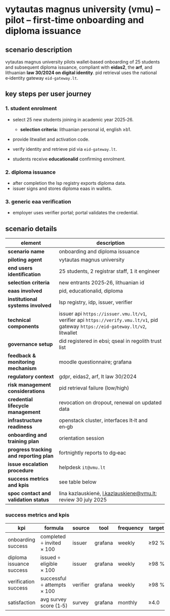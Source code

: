 # vytautas magnus university (vmu) – pilot – first‑time onboarding and diploma issuance

## scenario description

vytautas magnus university pilots wallet‑based onboarding of 25 students and subsequent diploma issuance, compliant with **eidas2**, the **arf**, and lithuanian **law 30/2024 on digital identity**. pid retrieval uses the national e‑identity gateway `eid-gateway.lt`.

## key steps per user journey

### 1. student enrolment

* select 25 new students joining in academic year 2025‑26.

  * **selection criteria:** lithuanian personal id, english ≥b1.
* provide litwallet and activation code.
* verify identity and retrieve pid via `eid-gateway.lt`.
* students receive **educationalid** confirming enrolment.

### 2. diploma issuance

* after completion the lsp registry exports diploma data.
* issuer signs and stores diploma eaas in wallets.

### 3. generic eaa verification

* employer uses verifier portal; portal validates the credential.

## scenario details

| element                                  | description                                                                                                                        |
| ---------------------------------------- | ---------------------------------------------------------------------------------------------------------------------------------- |
| **scenario name**                        | onboarding and diploma issuance                                                                                                    |
| **piloting agent**                       | vytautas magnus university                                                                                                         |
| **end users identification**             | 25 students, 2 registrar staff, 1 it engineer                                                                                      |
| **selection criteria**                   | new entrants 2025‑26, lithuanian id                                                                                                |
| **eaas involved**                        | pid, educationalid, diploma                                                                                                        |
| **institutional systems involved**       | lsp registry, idp, issuer, verifier                                                                                                |
| **technical components**                 | issuer api `https://issuer.vmu.lt/v1`, verifier api `https://verify.vmu.lt/v1`, pid gateway `https://eid-gateway.lt/v2`, litwallet |
| **governance setup**                     | did registered in ebsi; qseal in regolith trust list                                                                               |
| **feedback & monitoring mechanism**      | moodle questionnaire; grafana                                                                                                      |
| **regulatory context**                   | gdpr, eidas2, arf, lt law 30/2024                                                                                                  |
| **risk management considerations**       | pid retrieval failure (low/high)                                                                                                   |
| **credential lifecycle management**      | revocation on dropout, renewal on updated data                                                                                     |
| **infrastructure readiness**             | openstack cluster, interfaces lt‑lt and en‑gb                                                                                      |
| **onboarding and training plan**         | orientation session                                                                                                                |
| **progress tracking and reporting plan** | fortnightly reports to dg‑eac                                                                                                      |
| **issue escalation procedure**           | helpdesk `it@vmu.lt`                                                                                                               |
| **success metrics and kpis**             | see table below                                                                                                                    |
| **spoc contact and validation status**   | lina kazlauskienė, [l.kazlauskiene@vmu.lt](mailto:l.kazlauskiene@vmu.lt); review 30 july 2025                                      |

### success metrics and kpis

| kpi                      | formula                     | source   | tool    | frequency | target |
| ------------------------ | --------------------------- | -------- | ------- | --------- | ------ |
| onboarding success       | completed ÷ invited × 100   | issuer   | grafana | weekly    | ≥92 %  |
| diploma issuance success | issued ÷ eligible × 100     | issuer   | grafana | weekly    | ≥98 %  |
| verification success     | successful ÷ attempts × 100 | verifier | grafana | weekly    | ≥98 %  |
| satisfaction             | avg survey score (1‑5)      | survey   | grafana | monthly   | ≥4.0   |
